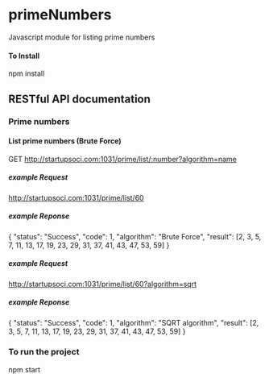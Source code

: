 # primeNumbers
Javascript module for listing prime numbers

#### To Install
npm install

## RESTful API documentation

### Prime numbers

#### List prime numbers (Brute Force)

GET http://startupsoci.com:1031/prime/list/:number?algorithm=name

##### example Request

http://startupsoci.com:1031/prime/list/60

##### example Reponse

{
	"status": "Success",
	"code": 1,
	"algorithm": "Brute Force",
	"result": [2, 3, 5, 7, 11, 13, 17, 19, 23, 29, 31, 37, 41, 43, 47, 53, 59]
}

##### example Request

http://startupsoci.com:1031/prime/list/60?algorithm=sqrt

##### example Reponse

{
	"status": "Success",
	"code": 1,
	"algorithm": "SQRT algorithm",
	"result": [2, 3, 5, 7, 11, 13, 17, 19, 23, 29, 31, 37, 41, 43, 47, 53, 59]
}


### To run the project 

npm start
